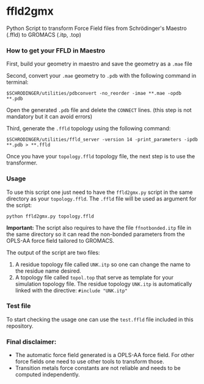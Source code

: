 # ffld2gmx
Python Script to transform Force Field files from Schrödinger's Maestro (.ffld) to GROMACS (.itp, .top)

### How to get your FFLD in Maestro

First, build your geometry in maestro and save the geometry as a `.mae` file

Second, convert your `.mae` geometry to `.pdb` with the following command in terminal:
``` 
$SCHRODINGER/utilities/pdbconvert -no_reorder -imae **.mae -opdb **.pdb
``` 
Open the generated `.pdb` file and delete the `CONNECT` lines. (this step is not mandatory but it can avoid errors)

Third, generate the `.ffld` topology using the following command:
```
$SCHRODINGER/utilities/ffld_server -version 14 -print_parameters -ipdb **.pdb > **.ffld
```
Once you have your `topology.ffld` topology file, the next step is to use the transformer.

### Usage

To use this script one just need to have the `ffld2gmx.py` script in the same directory as your `topology.ffld`. The `.ffld` file will be used as argument for the script:
```
python ffld2gmx.py topology.ffld
```
**Important:** The script also requires to have the file `ffnotbonded.itp` file in the same directory so it can read the non-bonded parameters from the OPLS-AA force field tailored to GROMACS.

The output of the script are two files:
1. A residue topology file called `UNK.itp` so one can change the name to the residue name desired.
2. A topology file called `topol.top` that serve as template for your simulation topology file. The residue topology `UNK.itp` is automatically linked with the directive: `#include "UNK.itp"`

### Test file

To start checking the usage one can use the `test.ffld` file included in this repository.

### Final disclaimer:

- The automatic force field generated is a OPLS-AA force field. For other force fields one need to use other tools to transform those.
- Transition metals force constants are not reliable and needs to be computed independently.